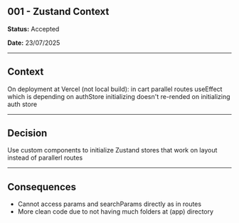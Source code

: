 ## 001 - Zustand Context

**Status:** Accepted

**Date:** 23/07/2025

---

## Context

On deployment at Vercel (not local build): in cart parallel routes useEffect which is depending on authStore initializing doesn't re-rended on initializing auth store

---

## Decision

Use custom components to initialize Zustand stores that work on layout instead of parallerl routes

---

## Consequences

- Cannot access params and searchParams directly as in routes
- More clean code due to not having much folders at (app) directory
